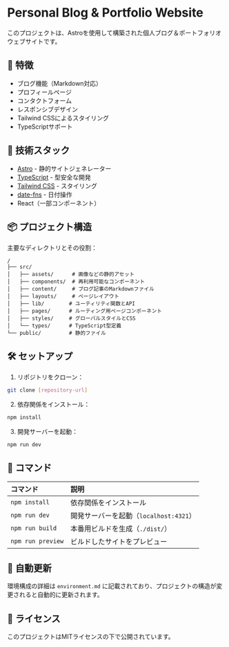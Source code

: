 # Personal Blog & Portfolio Website

このプロジェクトは、Astroを使用して構築された個人ブログ＆ポートフォリオウェブサイトです。

## 🌟 特徴

- ブログ機能（Markdown対応）
- プロフィールページ
- コンタクトフォーム
- レスポンシブデザイン
- Tailwind CSSによるスタイリング
- TypeScriptサポート

## 🚀 技術スタック

- [Astro](https://astro.build/) - 静的サイトジェネレーター
- [TypeScript](https://www.typescriptlang.org/) - 型安全な開発
- [Tailwind CSS](https://tailwindcss.com/) - スタイリング
- [date-fns](https://date-fns.org/) - 日付操作
- React（一部コンポーネント）

## 📦 プロジェクト構造

主要なディレクトリとその役割：

```text
/
├── src/
│   ├── assets/      # 画像などの静的アセット
│   ├── components/  # 再利用可能なコンポーネント
│   ├── content/     # ブログ記事のMarkdownファイル
│   ├── layouts/     # ページレイアウト
│   ├── lib/        # ユーティリティ関数とAPI
│   ├── pages/      # ルーティング用ページコンポーネント
│   ├── styles/     # グローバルスタイルとCSS
│   └── types/      # TypeScript型定義
└── public/         # 静的ファイル
```

## 🛠️ セットアップ

1. リポジトリをクローン：

```bash
git clone [repository-url]
```

2. 依存関係をインストール：

```bash
npm install
```

3. 開発サーバーを起動：

```bash
npm run dev
```

## 📝 コマンド

| コマンド          | 説明                                   |
| :---------------- | :------------------------------------- |
| `npm install`     | 依存関係をインストール                 |
| `npm run dev`     | 開発サーバーを起動（`localhost:4321`） |
| `npm run build`   | 本番用ビルドを生成（`./dist/`）        |
| `npm run preview` | ビルドしたサイトをプレビュー           |

## 🔄 自動更新

環境構成の詳細は `environment.md` に記載されており、プロジェクトの構造が変更されると自動的に更新されます。

## 📄 ライセンス

このプロジェクトはMITライセンスの下で公開されています。

